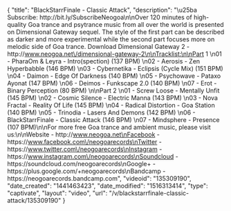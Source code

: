 {
    "title": "BlackStarrFinale - Classic Attack",
    "description": "\u25ba Subscribe: http:\/\/bit.ly\/SubscribeNeogoa\n\nOver 120 minutes of high-quality Goa trance and psytrance music from all over the world is presented on Dimensional Gateway sequel. The style of the first part can be described as darker and more experimental while the second part focuses more on melodic side of Goa trance. Download Dimensional Gateway 2 - http:\/\/www.neogoa.net\/dimensional-gateway-2\n\nTracklist:\n\nPart 1 \n01 - PharaOm & Leyra - Intro(spection) (137 BPM) \n02 - Aerosis - Zen Hyperbabble (146 BPM) \n03 - Cybernetika - Eclipsis (Cycle Mix) (151 BPM) \n04 - Daimon - Edge Of Darkness (140 BPM) \n05 - Psychowave - Pataxo Ayonat (147 BPM) \n06 - Deimos - Funkscape 2.0 (140 BPM) \n07 - Erot - Binary Perception (80 BPM) \n\nPart 2 \n01 - Screw Loose - Mentally Unfit (145 BPM) \n02 - Cosmic Silence - Electric Manna (143 BPM) \n03 - Nova Fractal - Reality Of Life (145 BPM) \n04 - Radical Distortion - Goa Station (140 BPM) \n05 - Trinodia - Lasers And Demons (142 BPM) \n06 - BlackStarrFinale - Classic Attack (146 BPM) \n07 - Mindsphere - Presence (107 BPM)\n\nFor more free Goa trance and ambient music, please visit us:\n\nWebsite - http:\/\/www.neogoa.net\nFacebook - https:\/\/www.facebook.com\/neogoarecords\nTwitter - https:\/\/www.twitter.com\/neogoarecords\nInstagram - https:\/\/www.instagram.com\/neogoarecords\nSoundcloud - https:\/\/soundcloud.com\/neogoarecords\nGoogle+ - https:\/\/plus.google.com\/+neogoarecords\nBandcamp - https:\/\/neogoarecords.bandcamp.com",
    "videoid": "135309190",
    "date_created": "1441463423",
    "date_modified": "1516313414",
    "type": "captivate",
    "layout": "video",
    "url": "\/v\/blackstarrfinale-classic-attack\/135309190"
}